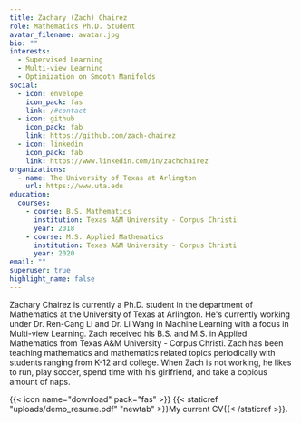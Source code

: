 ```yaml
---
title: Zachary (Zach) Chairez
role: Mathematics Ph.D. Student
avatar_filename: avatar.jpg
bio: ""
interests:
  - Supervised Learning
  - Multi-view Learning
  - Optimization on Smooth Manifolds
social:
  - icon: envelope
    icon_pack: fas
    link: /#contact
  - icon: github
    icon_pack: fab
    link: https://github.com/zach-chairez
  - icon: linkedin
    icon_pack: fab
    link: https://www.linkedin.com/in/zachchairez
organizations:
  - name: The University of Texas at Arlington
    url: https://www.uta.edu
education:
  courses:
    - course: B.S. Mathematics
      institution: Texas A&M University - Corpus Christi
      year: 2018
    - course: M.S. Applied Mathematics
      institution: Texas A&M University - Corpus Christi
      year: 2020
email: ""
superuser: true
highlight_name: false
---
```

Zachary Chairez is currently a Ph.D. student in the department of Mathematics at the University of Texas at Arlington.  He's currently working under Dr. Ren-Cang Li and Dr. Li Wang in Machine Learning with a focus in Multi-view Learning.  Zach received his B.S. and M.S. in Applied Mathematics from Texas A&M University - Corpus Christi.  Zach has been teaching mathematics and mathematics related topics periodically with students ranging from K-12 and college.  When Zach is not working, he likes to run, play soccer, spend time with his girlfriend, and take a copious amount of naps.

{{< icon name="download" pack="fas" >}} {{< staticref "uploads/demo_resume.pdf" "newtab" >}}My current CV{{< /staticref >}}.